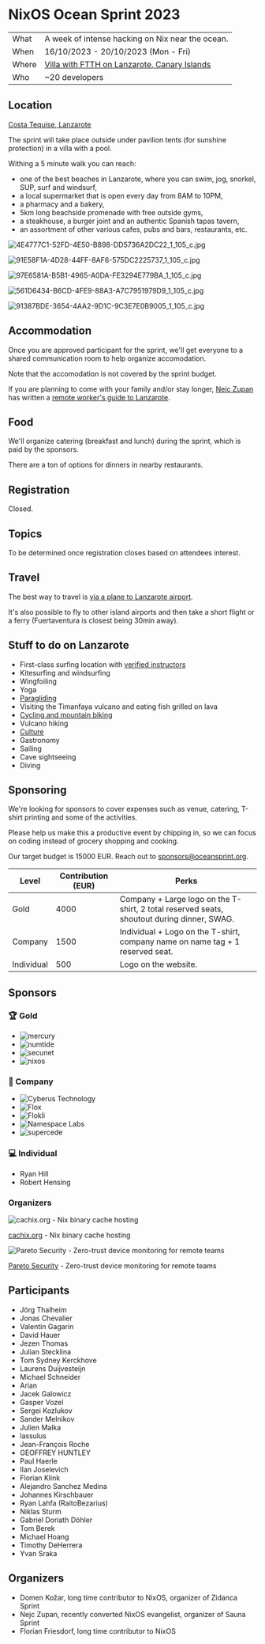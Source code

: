 # NixOS Ocean Sprint 2023

|               |                                                                         |
| ------------- | ------------------------------------------------------------------------|
| What          | A week of intense hacking on Nix near the ocean.                        |
| When          | 16/10/2023 - 20/10/2023 (Mon - Fri)                                     |
| Where         | [Villa with FTTH on Lanzarote, Canary Islands](https://house.niteo.co/) |
| Who           | ~20 developers                                                          |

## Location

[Costa Tequise, Lanzarote](https://goo.gl/maps/etSV5TSRLdFtDAX67)

The sprint will take place outside under pavilion tents (for sunshine protection) in a villa with a pool.

Withing a 5 minute walk you can reach:

- one of the best beaches in Lanzarote, where you can swim, jog, snorkel, SUP, surf and windsurf,
- a local supermarket that is open every day from 8AM to 10PM,
- a pharmacy and a bakery,
- 5km long beachside promenade with free outside gyms,
- a steakhouse, a burger joint and an authentic Spanish tapas tavern,
- an assortment of other various cafes, pubs and bars, restaurants, etc.

![4E4777C1-52FD-4E50-B898-DD5736A2DC22_1_105_c.jpg](assets/2022-2/4E4777C1-52FD-4E50-B898-DD5736A2DC22_1_105_c.jpg)

![91E58F1A-4D28-44FF-8AF6-575DC2225737_1_105_c.jpg](assets/2022-2/91E58F1A-4D28-44FF-8AF6-575DC2225737_1_105_c.jpg)

![97E6581A-B5B1-4965-A0DA-FE3294E779BA_1_105_c.jpg](assets/2022-2/97E6581A-B5B1-4965-A0DA-FE3294E779BA_1_105_c.jpg)

![561D6434-B6CD-4FE9-88A3-A7C7951979D9_1_105_c.jpg](assets/2022-2/561D6434-B6CD-4FE9-88A3-A7C7951979D9_1_105_c.jpg)

![91387BDE-3654-4AA2-9D1C-9C3E7E0B9005_1_105_c.jpg](assets/2022-2/91387BDE-3654-4AA2-9D1C-9C3E7E0B9005_1_105_c.jpg)

## Accommodation

Once you are approved participant for the sprint, we'll get everyone to a shared communication room to help organize accomodation.

Note that the accomodation is not covered by the sprint budget.

If you are planning to come with your family and/or stay longer, [Nejc Zupan](https://twitter.com/nzupan) has written a [remote worker's guide to Lanzarote](https://github.com/zupo/awesome-lanzarote).

## Food

We'll organize catering (breakfast and lunch) during the sprint, which is paid by the sponsors.

There are a ton of options for dinners in nearby restaurants.

## Registration

Closed.

## Topics

To be determined once registration closes based on attendees interest.

## Travel

The best way to travel is [via a plane to Lanzarote airport](https://www.google.com/travel/flights/search?tfs=CBwQAhojagwIAxIIL20vMDk0N2wSCjIwMjEtMTEtMjdyBwgBEgNBQ0UaI2oHCAESA0FDRRIKMjAyMS0xMi0wM3IMCAMSCC9tLzA5NDdscAGCAQsI____________AUABSAGYAQE). 

It's also possible to fly to other island airports and then take a short flight or a ferry (Fuertaventura is closest being 30min away).

## Stuff to do on Lanzarote

- First-class surfing location with [verified instructors](http://www.watermanlanzarote.com/)
- Kitesurfing and windsurfing
- Wingfoiling
- Yoga
- [Paragliding](https://www.famaraiso.es/)
- Visiting the Timanfaya vulcano and eating fish grilled on lava
- [Cycling and mountain biking](https://www.tripadvisor.com/Attractions-g187477-Activities-c61-t214-Lanzarote_Canary_Islands.html)
- Vulcano hiking
- [Culture](https://en.wikipedia.org/wiki/C%C3%A9sar_Manrique)
- Gastronomy
- Sailing
- Cave sightseeing
- Diving

## Sponsoring

We're looking for sponsors to cover expenses such as venue, catering, T-shirt printing and some of the activities.

Please help us make this a productive event by chipping in, so we can focus on coding instead of grocery shopping and cooking.

Our target budget is 15000 EUR. Reach out to [sponsors@oceansprint.org](mailto:sponsors@oceansprint.org).

| Level      | Contribution (EUR) | Perks                        |
|------------|--------------------|--------------------------------------------------------------------------------------------|
| Gold       | 4000               | Company + Large logo on the T-shirt, 2 total reserved seats, shoutout during dinner, SWAG. |
| Company    | 1500               | Individual + Logo on the T-shirt, company name on name tag + 1 reserved seat.              |
| Individual | 500                | Logo on the website.                                                                       |

## Sponsors

### 🏆 Gold

- ![mercury](./logos/mercury.svg)
- ![numtide](./logos/numtide.svg)
- ![secunet](./logos/secunet.svg)
- ![nixos](./logos/nixos.svg)

### 🏢 Company

- ![Cyberus Technology](./logos/cyberus.svg)
- ![Flox](./logos/flox.svg)
- ![Flokli](./logos/flokli.svg)
- ![Namespace Labs](./logos/namespace.svg)
- ![supercede](./logos/supercede.svg)

### 💻 Individual

- Ryan Hill
- Robert Hensing

### Organizers

![[cachix.org](https://cachix.org/) - Nix binary cache hosting](assets/2022-2/logo-small.png)

[cachix.org](https://cachix.org/) - Nix binary cache hosting

![[Pareto Security](https://paretosecurity.com) - Zero-trust device monitoring for remote teams](assets/2022-2/logo_copy.png)

[Pareto Security](https://paretosecurity.com) - Zero-trust device monitoring for remote teams

## Participants

- Jörg Thalheim
- Jonas Chevalier
- Valentin Gagarin
- David Hauer
- Jezen Thomas
- Julian Stecklina
- Tom Sydney Kerckhove
- Laurens Duijvesteijn
- Michael Schneider
- Arian
- Jacek Galowicz
- Gasper Vozel
- Sergei Kozlukov
- Sander Melnikov
- Julien Malka
- lassulus
- Jean-François Roche
- GEOFFREY HUNTLEY
- Paul Haerle
- Ilan Joselevich
- Florian Klink
- Alejandro Sanchez Medina
- Johannes Kirschbauer
- Ryan Lahfa (RaitoBezarius)
- Niklas Sturm
- Gabriel Doriath Döhler
- Tom Berek
- Michael Hoang
- Timothy DeHerrera
- Yvan Sraka

## Organizers

- Domen Kožar, long time contributor to NixOS, organizer of Zidanca Sprint
- Nejc Zupan, recently converted NixOS evangelist, organizer of Sauna Sprint
- Florian Friesdorf, long time contributor to NixOS
